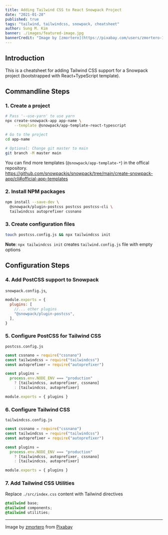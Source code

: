 ```yaml
---
title: Adding Tailwind CSS to React Snowpack Project
date: "2021-01-28"
published: true
tags: "tailwind, tailwindcss, snowpack, cheatsheet"
author: Sung M. Kim
banner: ./images/featured-image.jpg
bannerCredit: "Image by [zmortero](https://pixabay.com/users/zmortero-1348534/?utm_source=link-attribution&utm_medium=referral&utm_campaign=image&utm_content=912247) from [Pixabay](https://pixabay.com/?utm_source=link-attribution&utm_medium=referral&utm_campaign=image&utm_content=912247)"
---
```


## Introduction

This is a cheatsheet for adding Tailwind CSS support for a Snowpack project (bootstrapped with React+TypeScript template).

## Commandline Steps

### 1. Create a project

```bash
# Pass '--use-yarn' to use yarn
npx create-snowpack-app app-name \
	--template @snowpack/app-template-react-typescript

# Go to the project
cd app-name

# Optional: Change git master to main
git branch -M master main
```

You can find more templates (`@snowpack/app-template-*`) in the offical repository.  
https://github.com/snowpackjs/snowpack/tree/main/create-snowpack-app/cli#official-app-templates

### 2. Install NPM packages

```bash
npm install --save-dev \
  @snowpack/plugin-postcss postcss postcss-cli \
  tailwindcss autoprefixer cssnano
```

### 3. Create configuration files

```bash
touch postcss.config.js && npx tailwindcss init
```

**Note**: `npx tailwindcss init` creates `tailwind.config.js` file with empty options

## Configuration Steps

### 4. Add PostCSS support to Snowpack

`snowpack.config.js`,

```js
module.exports = {
  plugins: [
    //... other plugins
    "@snowpack/plugin-postcss",
  ],
}
```

### 5. Configure PostCSS for Tailwind CSS

`postcss.config.js`

```js
const cssnano = require("cssnano")
const tailwindcss = require("tailwindcss")
const autoprefixer = require("autoprefixer")

const plugins =
  process.env.NODE_ENV === "production"
    ? [tailwindcss, autoprefixer, cssnano]
    : [tailwindcss, autoprefixer]

module.exports = { plugins }
```

### 6. Configure Tailwind CSS

`tailwindcss.config.js`

```js
const cssnano = require("cssnano")
const tailwindcss = require("tailwindcss")
const autoprefixer = require("autoprefixer")

const plugins =
  process.env.NODE_ENV === "production"
    ? [tailwindcss, autoprefixer, cssnano]
    : [tailwindcss, autoprefixer]

module.exports = { plugins }
```

### 7. Add Tailwind CSS Utilities

Replace `./src/index.css` content with Tailwind directives

```css
@tailwind base;
@tailwind components;
@tailwind utilities;
```

---

Image by <a href="https://pixabay.com/users/zmortero-1348534/?utm_source=link-attribution&amp;utm_medium=referral&amp;utm_campaign=image&amp;utm_content=912247">zmortero</a> from <a href="https://pixabay.com/?utm_source=link-attribution&amp;utm_medium=referral&amp;utm_campaign=image&amp;utm_content=912247">Pixabay</a>
